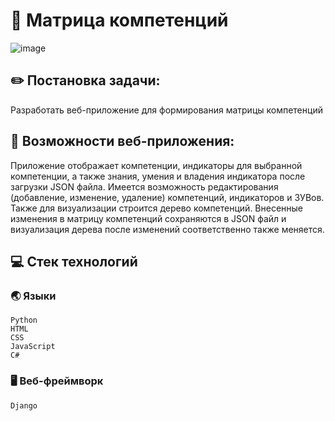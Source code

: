 # :bookmark_tabs: Матрица компетенций
![image](https://user-images.githubusercontent.com/86602542/177342315-972fc54a-dd9b-499d-b0bf-04c9ff887a84.png)
## :pencil2: Постановка задачи:
Разработать веб-приложение для формирования матрицы компетенций
## :pencil: Возможности веб-приложения:
Приложение отображает компетенции, индикаторы для выбранной компетенции, а также знания, умения и владения индикатора после загрузки JSON файла. Имеется возможность редактирования (добавление, изменение, удаление) компетенций, индикаторов и ЗУВов. Также для визуализации строится дерево компетенций. Внесенные изменения в матрицу компетенций сохраняются в JSON файл и визуализация дерева после изменений соответственно также меняется.
## :computer: Стек технологий
### :earth_asia: Языки
```
Python
HTML
CSS
JavaScript
C#
```
### :desktop_computer: Веб-фреймворк
```
Django
```
